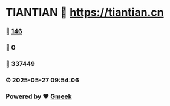 # TIANTIAN :link: https://tiantian.cn 
### :page_facing_up: [146](https://tiantian.cn/tag.html) 
### :speech_balloon: 0 
### :hibiscus: 337449 
### :alarm_clock: 2025-05-27 09:54:06 
### Powered by :heart: [Gmeek](https://github.com/Meekdai/Gmeek)
